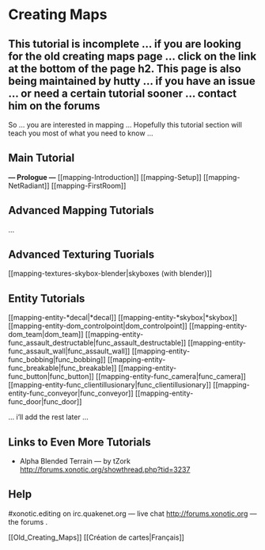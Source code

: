 Creating Maps
=============

This tutorial is incomplete … if you are looking for the old creating maps page … click on the link at the bottom of the page
h2. This page is also being maintained by hutty … if you have an issue … or need a certain tutorial sooner … contact him on the forums
--------------------------------------------------------------------------------------------------------------------------------------

So …
you are interested in mapping …
Hopefully this tutorial section will teach you most of what you need to know …

Main Tutorial
-------------

**— Prologue —**
[[mapping-Introduction]]
[[mapping-Setup]]
[[mapping-NetRadiant]]
[[mapping-FirstRoom]]

Advanced Mapping Tutorials
--------------------------

…

Advanced Texturing Tuorials
---------------------------

[[mapping-textures-skybox-blender|skyboxes (with blender)]]

Entity Tutorials
----------------

[[mapping-entity-*decal|*decal]]
[[mapping-entity-*skybox|*skybox]]
[[mapping-entity-dom\_controlpoint|dom\_controlpoint]]
[[mapping-entity-dom\_team|dom\_team]]
[[mapping-entity-func\_assault\_destructable|func\_assault\_destructable]]
[[mapping-entity-func\_assault\_wall|func\_assault\_wall]]
[[mapping-entity-func\_bobbing|func\_bobbing]]
[[mapping-entity-func\_breakable|func\_breakable]]
[[mapping-entity-func\_button|func\_button]]
[[mapping-entity-func\_camera|func\_camera]]
[[mapping-entity-func\_clientillusionary|func\_clientillusionary]]
[[mapping-entity-func\_conveyor|func\_conveyor]]
[[mapping-entity-func\_door|func\_door]]

… i’ll add the rest later …

Links to Even More Tutorials
----------------------------

-   Alpha Blended Terrain — by tZork http://forums.xonotic.org/showthread.php?tid=3237

Help
----

\#xonotic.editing on irc.quakenet.org — live chat
http://forums.xonotic.org — the forums .

[[Old\_Creating\_Maps]]
[[Création de cartes|Français]]
